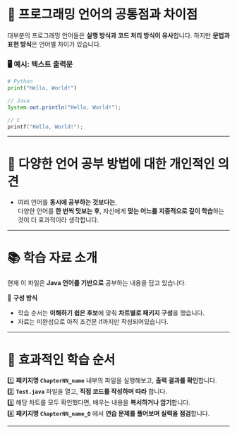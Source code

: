 # 📌 프로그래밍 언어의 공통점과 차이점  

대부분의 프로그래밍 언어들은 **실행 방식과 코드 처리 방식이 유사**합니다.  하지만 **문법과 표현 방식**은 언어별 차이가 있습니다.  

### 🖥️ 예시: 텍스트 출력문  

```python
# Python
print("Hello, World!")
```

```java
// Java
System.out.println("Hello, World!");
```

```c
// C
printf("Hello, World!");
```

---

# 🎯 다양한 언어 공부 방법에 대한 개인적인 의견  

- 여러 언어를 **동시에 공부하는 것보다는**,  
  다양한 언어를 **한 번씩 맛보는 후**, 자신에게 **맞는 어느를 지중적으로 깊이 학습**하는 것이 더 효과적이라 생각합니다.  

---

# 📚 학습 자료 소개  

현재 이 파일은 **Java 언어를 기반으로** 공부하는 내용을 담고 있습니다.  

📌 **구성 방식**  
- 학습 순서는 **이해하기 쉽은 후보**에 맞춰 **차트별로 패키지 구성**을 했습니다.  
- 자료는 미완성으로 아직 조건문 if까지만 작성되어있습니다.
---

# 🚀 효과적인 학습 순서  

1️⃣ **패키지명 `ChapterNN_name`** 내부의 파일을 실행해보고, **출력 결과를 확인**합니다.  
2️⃣ **`Test.java`** 파일을 열고, **직접 코드를 작성하며 따라** 합니다.  
3️⃣ 해당 차트를 모두 확인했다면, 배우는 내용을 **복서하거나 암기**합니다.  
4️⃣ **패키지명 `ChapterNN_name_Q`** 에서 **연습 문제를 풀어보며 실력을 점검**합니다.  

---
